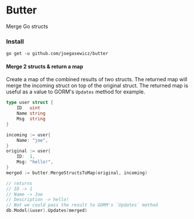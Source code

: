 # Butter
Merge Go structs

### Install
```
go get -u github.com/joegasewicz/butter
```

#### Merge 2 structs & return a map
Create a map of the combined results of two structs. The returned map
will merge the incoming struct on top of the original struct. 
The returned map is useful as a value to GORM's `Updates` method for example.
```go
type user struct {
    ID   uint
    Name string
    Msg  string
}

incoming := user{
    Name: "joe",
}
original := user{
    ID:  1,
    Msg: "hello!",
}
merged := butter.MergeStructsToMap(original, incoming)

// returns
// ID -> 1
// Name -> Joe
// Description -> hello!
// Not we could pass the result to GORM's `Updates` method
db.Model(&user).Updates(merged)
```